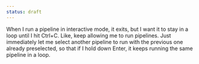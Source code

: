 ```yaml
---
status: draft
---
```


When I run a pipeline in interactive mode, it exits, but I want it to stay in a loop until I hit Ctrl+C. Like, keep allowing me to run pipelines. Just immediately let me select another pipeline to run with the previous one already preselected, so that if I hold down Enter, it keeps running the same pipeline in a loop. 
